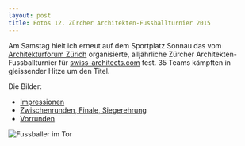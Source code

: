 ```yaml
---
layout: post
title: Fotos 12. Zürcher Architekten-Fussballturnier 2015
---
```


Am Samstag hielt ich erneut auf dem Sportplatz Sonnau das vom [Architekturforum Zürich](http://www.af-z.ch) organisierte, alljährliche Zürcher Architekten-Fussballturnier für [swiss-architects.com](http://www.swiss-architects.com) fest.
35 Teams kämpften in gleissender Hitze um den Titel.

Die Bilder:

* [Impressionen](http://www.swiss-architects.com/architektur-news/meldungen/Impressionen_3053)
* [Zwischenrunden, Finale, Siegerehrung](http://www.swiss-architects.com/architektur-news/meldungen/Zwischenrunden_und_Finals_3055)
* [Vorrunden](http://www.swiss-architects.com/architektur-news/meldungen/Vorrunden_3054)

<img src="http://gerstendoerfer.com/photos/tg-255492.jpg" alt="Fussballer im Tor">
